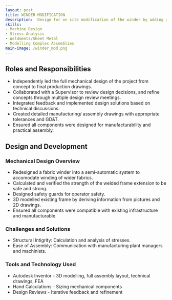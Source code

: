 ```yaml
---
layout: post
title: WINDER MODIFICATION
description:  Design for on site modification of the winder by adding a welded assembly to increase width by 2 feet.
skills: 
- Machine Design
- Stress Analysis
- Weldments/Sheet Metal
- Modelling Complex Assemblies
main-image: /winder_mod.png
---
```

## Roles and Responsibilities
- Independently led the full mechanical design of the project from concept to final production drawings.
- Collaborated with a Supervisor to review design decisions, and refine concepts through multiple design review meetings.
- Integrated feedback and implemented design solutions based on technical discussions.
- Created detailed manufacturing/ assembly drawings with appropriate tolerances and GD&T.
- Ensured all components were designed for manufacturability and practical assembly.

## Design and Development

### Mechanical Design Overview
- Redesigned a fabric winder into a semi-automatic system to accomodate winding of wider fabrics.
- Calculated and verified the strength of the welded frame extension to be safe and strong. 
- Designed safety guards for operator safety.
- 3D modelled existing frame by deriving information from pictures and 2D drawings.
- Ensured all components were compatible with existing infrastructure and manufacturable.

### Challenges and Solutions
- Structural Intigrity: Calculation and analysis of stresses.
- Ease of Assembly: Communication with manufacturing plant managers and machinists.

### Tools and Technology Used
- Autodesk Inventor - 3D modelling, full assembly layout, technical drawings, FEA
- Hand Calculations - Sizing mechanical components
- Design Reviews - Iterative feedback and refinement
